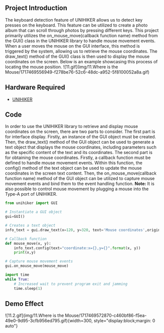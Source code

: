 ## Project Introduction
The keyboard detection feature of UNIHIKER allows us to detect key presses on the keyboard. This feature can be utilized to create a photo album that can scroll through photos by pressing different keys. 
This project primarily utilizes the on_mouse_move(callback function name) method from the GUI() class in the UNIHIKER library to handle mouse movement events. When a user moves the mouse on the GUI interface, this method is triggered by the system, allowing us to retrieve the mouse coordinates. The draw_text() method of the GUI() class is then used to display the mouse coordinates on the screen. 
Below is an example showcasing this process of locating the mouse position.
![11.gif](img/11.Where is the Mouse/1717469556949-f278be76-52c6-48dc-a952-5f8100052a8a.gif) 

## Hardware Required

- [UNIHIKER](https://www.dfrobot.com/product-2691.html)
## Code
In order to use the UNIHIKER library to retrieve and display mouse coordinates on the screen, there are two parts to consider. 
The first part is for interface display. Firstly, an instance of the GUI object must be created. Then, the draw_text() method of the GUI object can be used to generate a text object that displays the mouse coordinates, including parameters such as the specific content of the text and its coordinates.
The second part is for obtaining the mouse coordinates. Firstly, a callback function must be defined to handle mouse movement events. Within this function, the config() method of the text object can be used to update the mouse coordinates in the screen text content. Then, the on_mouse_move(callback function name) method of the GUI object can be utilized to capture mouse movement events and bind them to the event handling function.
**Note:** It is also possible to control mouse movement by plugging a mouse into the Type-A port of UNIHIKER.
```python
from unihiker import GUI  

# Instantiate a GUI object
gui=GUI() 

# Creates a text object
info_text = gui.draw_text(x=120, y=320, text='Mouse coordinates',origin='bottom')

# Callback function
def mouse_move(x, y):
    info_text.config(text="coordinate:x={},y={}".format(x, y))
    print(x,y)

# Capture mouse movement events
gui.on_mouse_move(mouse_move)

import time
while True:
    # Increased wait to prevent program exit and jamming
    time.sleep(1)
```
## Demo Effect
![11.2.gif](img/11.Where is the Mouse/1717469572870-c460bf86-f5ea-49e0-9d95-3cfb956ed795.gif){width=300, style="display:block;margin: 0 auto"}
